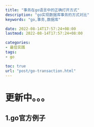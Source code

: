 ```yaml
---
title: "事务在go语言中的正确打开方式"
description: "go实现数据库事务的方式对比"
keywords: "go,事务,数据库"

date: 2022-08-14T17:57:24+08:00
lastmod: 2022-08-14T17:57:24+08:00

categories:
- 最佳实践
tags:
- go

toc: true
url: "post/go-transaction.html"
---
```


# 更新中。。。
## 1.go官方例子

<!--more-->
